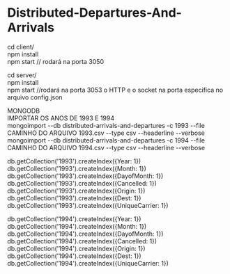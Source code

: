 # Distributed-Departures-And-Arrivals

cd client/  <br/>
npm install <br/>
npm start // rodará na porta 3050 <br/>

cd server/ <br/>
npm install <br/>
npm start //rodará na porta 3053 o HTTP e o socket na porta especifica no arquivo config.json <br/>


MONGODB <br/>
IMPORTAR OS ANOS DE 1993 E 1994 <br/>
mongoimport --db distributed-arrivals-and-departures -c 1993 --file CAMINHO DO ARQUIVO 1993.csv --type csv
--headerline --verbose <br/>
mongoimport --db distributed-arrivals-and-departures -c 1994 --file CAMINHO DO ARQUIVO 1994.csv --type csv
--headerline --verbose

db.getCollection('1993').createIndex({Year: 1})
db.getCollection('1993').createIndex({Month: 1})
db.getCollection('1993').createIndex({DayofMonth: 1})
db.getCollection('1993').createIndex({Cancelled: 1})
db.getCollection('1993').createIndex({Origin: 1})
db.getCollection('1993').createIndex({Dest: 1})
db.getCollection('1993').createIndex({UniqueCarrier: 1})

db.getCollection('1994').createIndex({Year: 1})
db.getCollection('1994').createIndex({Month: 1})
db.getCollection('1994').createIndex({DayofMonth: 1})
db.getCollection('1994').createIndex({Cancelled: 1})
db.getCollection('1994').createIndex({Origin: 1})
db.getCollection('1994').createIndex({Dest: 1})
db.getCollection('1994').createIndex({UniqueCarrier: 1})
